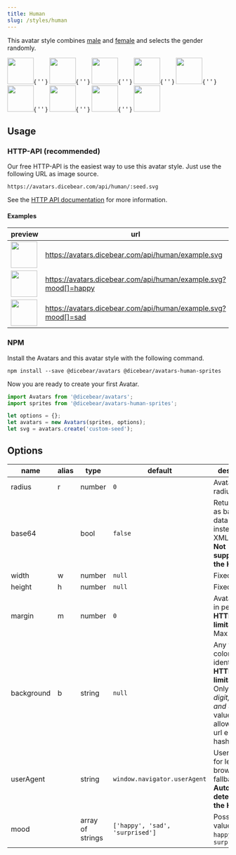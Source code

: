 ```yaml
---
title: Human
slug: /styles/human
---
```


This avatar style combines [male](https://www.npmjs.com/package/@dicebear/avatars-male-sprites) and
[female](https://www.npmjs.com/package/@dicebear/avatars-female-sprites) and selects the gender randomly.

<p>
    <img src="https://avatars.dicebear.com/api/human/1.svg" width="60" />{ ' ' }
    <img src="https://avatars.dicebear.com/api/human/2.svg" width="60" />{ ' ' }
    <img src="https://avatars.dicebear.com/api/human/3.svg" width="60" />{ ' ' }
    <img src="https://avatars.dicebear.com/api/human/4.svg" width="60" />{ ' ' }
    <img src="https://avatars.dicebear.com/api/human/5.svg" width="60" />{ ' ' }
    <img src="https://avatars.dicebear.com/api/human/6.svg" width="60" />{ ' ' }
    <img src="https://avatars.dicebear.com/api/human/7.svg" width="60" />{ ' ' }
    <img src="https://avatars.dicebear.com/api/human/8.svg" width="60" />{ ' ' }
    <img src="https://avatars.dicebear.com/api/human/9.svg" width="60" />
</p>

## Usage

### HTTP-API (recommended)

Our free HTTP-API is the easiest way to use this avatar style. Just use the following URL as image source.

    https://avatars.dicebear.com/api/human/:seed.svg

See the [HTTP API documentation](/docs/http-api) for more information.

#### Examples

| preview                                                                                  | url                                                             |
| ---------------------------------------------------------------------------------------- | --------------------------------------------------------------- |
| <img src="https://avatars.dicebear.com/api/human/example.svg" width="60" />              | https://avatars.dicebear.com/api/human/example.svg              |
| <img src="https://avatars.dicebear.com/api/human/example.svg?mood[]=happy" width="60" /> | https://avatars.dicebear.com/api/human/example.svg?mood[]=happy |
| <img src="https://avatars.dicebear.com/api/human/example.svg?mood[]=sad" width="60" />   | https://avatars.dicebear.com/api/human/example.svg?mood[]=sad   |

### NPM

Install the Avatars and this avatar style with the following command.

    npm install --save @dicebear/avatars @dicebear/avatars-human-sprites

Now you are ready to create your first Avatar.

```js
import Avatars from '@dicebear/avatars';
import sprites from '@dicebear/avatars-human-sprites';

let options = {};
let avatars = new Avatars(sprites, options);
let svg = avatars.create('custom-seed');
```

## Options

| name       | alias | type             | default                         | description                                                                                                                                         |
| ---------- | ----- | ---------------- | ------------------------------- | --------------------------------------------------------------------------------------------------------------------------------------------------- |
| radius     | r     | number           | `0`                             | Avatar border radius                                                                                                                                |
| base64     |       | bool             | `false`                         | Return avatar as base64 data uri instead of XML <br /> **Not supported by the HTTP API**                                                            |
| width      | w     | number           | `null`                          | Fixed width                                                                                                                                         |
| height     | h     | number           | `null`                          | Fixed height                                                                                                                                        |
| margin     | m     | number           | `0`                             | Avatar margin in percent<br /> **HTTP-API limitation** Max value `25`                                                                               |
| background | b     | string           | `null`                          | Any valid color identifier<br /> **HTTP-API limitation** Only hex _(3-digit, 6-digit and 8-digit)_ values are allowed. Use url encoded hash: `%23`. |
| userAgent  |       | string           | `window.navigator.userAgent`    | User-Agent for legacy browser fallback<br /> **Automatically detected by the HTTP API**                                                             |
| mood       |       | array of strings | `['happy', 'sad', 'surprised']` | Possible values: `sad`, `happy`, `surprised`                                                                                                        |
